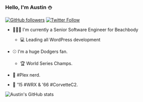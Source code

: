 ### Hello, I'm Austin ⛄️

[![GitHub followers](https://img.shields.io/github/followers/thefrosty?label=GitHub%20Followers&style=for-the-badge)](https://github.com/thefrosty/) 
[![Twitter Follow](https://img.shields.io/twitter/follow/thefrosty?style=for-the-badge)](https://twitter.com/thefrosty/) 

- 👨🏽‍💻 I'm currently a Senior Software Engineer for Beachbody
    - 💻 Leading all WordPress development 
 
- ⚾️ I'm a huge Dodgers fan.
   - 🏆 World Series Champs.
 
- 🍿 #Plex nerd.

- 🚙 '15 #WRX & '66 #CorvetteC2.

![Austin's GitHub stats](https://github-readme-stats.vercel.app/api?username=thefrosty&show_icons=true&theme=dark)

